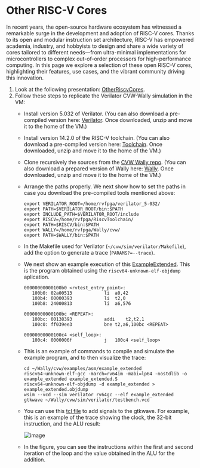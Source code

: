 # Other RISC-V Cores

In recent years, the open-source hardware ecosystem has witnessed a remarkable surge in the development and adoption of RISC-V cores. Thanks to its open and modular instruction set architecture, RISC-V has empowered academia, industry, and hobbyists to design and share a wide variety of cores tailored to different needs—from ultra-minimal implementations for microcontrollers to complex out-of-order processors for high-performance computing. In this page we explore a selection of these open RISC-V cores, highlighting their features, use cases, and the vibrant community driving this innovation.

1. Look at the following presentation: [OtherRiscvCores](https://drive.google.com/file/d/1N_pWZ8oRKA0aUdZg2EKY66rlhnqzTMtF/view?usp=sharing).
2. Follow these steps to replicate the Verilator CVW-Wally simulation in the VM:
    * Install version 5.032 of Verilator. (You can also download a pre-compiled version here: [Verilator](https://ucomplutense-my.sharepoint.com/:u:/g/personal/dani02_ucm_es/EQpVNYBVJU1Loxn6iQGpHOABhR8v2-vyy88wdoDhW6lK6w?e=EnotZD). Once downloaded, unzip and move it to the home of the VM.)
    * Install version 14.2.0 of the RISC-V toolchain. (You can also download a pre-compiled version here: [Toolchain](https://ucomplutense-my.sharepoint.com/:u:/g/personal/dani02_ucm_es/EWcHZ40cZQtNtRncy7UWnIgBIi7chrEkSuS_IhD6Z4KkVw?e=Sgd3jE). Once downloaded, unzip and move it to the home of the VM.)
    * Clone recursively the sources from the [CVW Wally repo](https://github.com/openhwgroup/cvw). (You can also download a prepared version of Wally here: [Wally](https://ucomplutense-my.sharepoint.com/:u:/g/personal/dani02_ucm_es/EYY6Vou-SONEj9FqHHnBZ44BT5nQaA02E27KNKz-nXCeKg?e=5lOg5A). Once downloaded, unzip and move it to the home of the VM.)
    * Arrange the paths properly. We next show how to set the paths in case you download the pre-compiled tools mentioned above:

       ```
       export VERILATOR_ROOT=/home/rvfpga/verilator_5-032/
       export PATH=$VERILATOR_ROOT/bin:$PATH
       export INCLUDE_PATH=$VERILATOR_ROOT/include
       export RISCV=/home/rvfpga/RiscvToolchain/
       export PATH=$RISCV/bin:$PATH
       export WALLY=/home/rvfpga/Wally/cvw/
       export PATH=$WALLY/bin:$PATH
       ```

    * In the Makefile used for Verilator (```~/cvw/sim/verilator/Makefile```), add the option to generate a trace (```PARAMS?=--trace```).
    * We next show an example execution of this [ExampleExtended](https://drive.google.com/file/d/1Uw06q4ee5MpxFQbyur60pgeGmBbOzFaC/view?usp=sharing). This is the program obtained using the ```riscv64-unknown-elf-objdump``` aplication.

      ```
      00000000000100b0 <rvtest_entry_point>:
         100b0:	02a00513          	li	a0,42
         100b4:	00000393          	li	t2,0
         100b8:	24000813          	li	a6,576
      
      00000000000100bc <REPEAT>:
         100bc:	00138393          	addi	t2,t2,1
         100c0:	ff039ee3          	bne	t2,a6,100bc <REPEAT>
      
      00000000000100c4 <self_loop>:
         100c4:	0000006f          	j	100c4 <self_loop>
      ```


    * This is an example of commands to compile and simulate the example program, and to then visualize the trace:

       ```
       cd ~/Wally/cvw/examples/asm/example_extended
       riscv64-unknown-elf-gcc -march=rv64im -mabi=lp64 -nostdlib -o example_extended example_extended.S
       riscv64-unknown-elf-objdump -d example_extended > example_extended.objdump
       wsim --vcd --sim verilator rv64gc --elf example_extended
       gtkwave ~/Wally/cvw/sim/verilator/testbench.vcd
       ```

    * You can use this [tcl file](https://ucomplutense-my.sharepoint.com/:u:/g/personal/dani02_ucm_es/ES3IKkkHj5JIsaDzGuW2dnoBrl2g4S7_kOiw1v7Rcy93dw?e=je4Sdb) to add signals to the gtkwave. For example, this is an example of the trace showing the clock, the 32-bit instruction, and the ALU result:

         ![image](https://github.com/user-attachments/assets/351390d6-9564-4a3f-b3bc-4b020080caac)


    * In the figure, you can see the instructions within the first and second iteration of the loop and the value obtained in the ALU for the addition.
